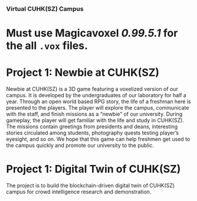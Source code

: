 ### Virtual CUHK(SZ) Campus

# Must use Magicavoxel *0.99.5.1* for the all `.vox` files.

# Project 1: Newbie at CUHK(SZ) 

Newbie at CUHK(SZ) is a 3D game featuring a voxelized version of our campus. It is developed by the undergraduates of our laboratory for half a year. Through an open world based RPG story, the life of a freshman here is presented to the players. The player will explore the campus, communicate with the staff, and finish missions as a “newbie” of our university. During gameplay, the player will get familiar with the life and study in CUHK(SZ). The missions contain greetings from presidents and deans, interesting stories circulated among students, photography quests testing player’s eyesight, and so on. We hope that this game can help freshmen get used to the campus quickly and promote our university to the public.

# Project 1: Digital Twin of CUHK(SZ)

The project is to build the blockchain-driven digital twin of CUHK(SZ) campus for crowd intelligence research and demonstration.
